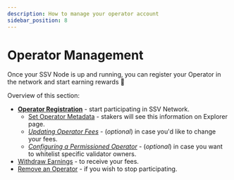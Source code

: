 ```yaml
---
description: How to manage your operator account
sidebar_position: 8
---
```


# Operator Management

Once your SSV Node is up and running, you can register your Operator in the network and start earning rewards 🥳

Overview of this section:
* [**Operator Registration**](../operator-management/registration.md) - start participating in SSV Network.
    * [Set Operator Metadata](../operator-management/setting-operator-metadata.md) - stakers will see this information on Explorer page.
    * [*Updating Operator Fees*](../operator-management/updating-operator-fees.md) - (*optional*) in case you'd like to change your fees.
    * [*Configuring a Permissioned Operator*](../operator-management/configuring-a-permissioned-operator.md) - (*optional*) in case you want to whitelist specific validator owners.
* [Withdraw Earnings](../operator-management/withdrawing-earnings.md) - to receive your fees.
* [Remove an Operator](../operator-management/removing-an-operator.md) - if you wish to stop participating.